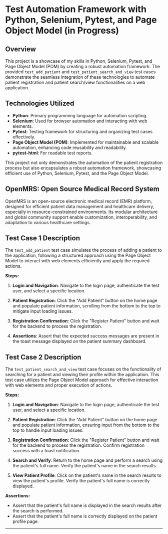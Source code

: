# Test Automation Framework with Python, Selenium, Pytest, and Page Object Model (in Progress)

## Overview
This project is a showcase of my skills in Python, Selenium, Pytest, and Page Object Model (POM) by creating a robust automation framework. The provided `test_add_patient` and `test_patient_search_and_view` test cases demonstrate the seamless integration of these technologies to automate patient registration and patient search/view functionalities on a web application.

## Technologies Utilized
- **Python**: Primary programming language for automation scripting.
- **Selenium**: Used for browser automation and interacting with web elements.
- **Pytest**: Testing framework for structuring and organizing test cases effectively.
- **Page Object Model (POM)**: Implemented for maintainable and scalable automation, enhancing code reusability and readability.
- **pytest-html**: For readable test reports.


This project not only demonstrates the automation of the patient registration process but also encapsulates a robust automation framework, showcasing efficient use of Python, Selenium, Pytest, and the Page Object Model.

## OpenMRS: Open Source Medical Record System

OpenMRS is an open-source electronic medical record (EMR) platform, designed for efficient patient data management and healthcare delivery, especially in resource-constrained environments. Its modular architecture and global community support enable customization, interoperability, and adaptation to various healthcare settings.

## Test Case 1 Description
The `test_add_patient` test case simulates the process of adding a patient to the application, following a structured approach using the Page Object Model to interact with web elements efficiently and apply the required actions.

**Steps:**
1. **Login and Navigation**: Navigate to the login page, authenticate the test user, and select a specific location.
   
2. **Patient Registration**: Click the "Add Patient" button on the home page and populate patient information, scrolling from the bottom to the top to mitigate input loading issues.
   
3. **Registration Confirmation**: Click the "Register Patient" button and wait for the backend to process the registration.

4. **Assertions**: Assert that the expected success messages are present in the toast message displayed on the patient summary dashboard.

## Test Case 2 Description

The `test_patient_search_and_view` test case focuses on the functionality of searching for a patient and viewing their profile within the application. This test case utilizes the Page Object Model approach for effective interaction with web elements and proper execution of actions.

**Steps:**

1. **Login and Navigation**: Navigate to the login page, authenticate the test user, and select a specific location.

2. **Patient Registration**: Click the "Add Patient" button on the home page and populate patient information, ensuring input from the bottom to the top to handle input loading issues.

3. **Registration Confirmation**: Click the "Register Patient" button and wait for the backend to process the registration. Confirm registration success with a toast notification.

4. **Search and Verify**: Return to the home page and perform a search using the patient's full name. Verify the patient's name in the search results.

5. **View Patient Profile**: Click on the patient's name in the search results to view the patient's profile. Verify the patient's full name is correctly displayed.

**Assertions:**
- Assert that the patient's full name is displayed in the search results after the search is performed.
- Assert that the patient's full name is correctly displayed on the patient profile page.

---
